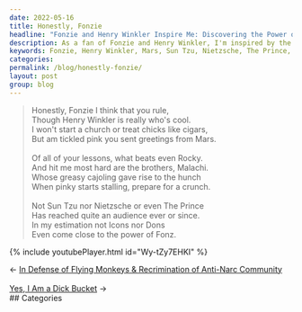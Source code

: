 ```yaml
---
date: 2022-05-16
title: Honestly, Fonzie
headline: "Fonzie and Henry Winkler Inspire Me: Discovering the Power of Fonz and His Lessons."
description: As a fan of Fonzie and Henry Winkler, I'm inspired by the power of Fonz and the lessons he has taught me. From his greetings from Mars to the power of his lessons being more powerful than Sun Tzu, Nietzsche, The Prince, Icons, and Dons, I'm excited to share my thoughts on the impact Fonzie has had on me. Click through to read my blog post!
keywords: Fonzie, Henry Winkler, Mars, Sun Tzu, Nietzsche, The Prince, Icons, Dons, Blog Post, Inspiration, Power, Lessons
categories: 
permalink: /blog/honestly-fonzie/
layout: post
group: blog
---
```



> Honestly, Fonzie I think that you rule,<br />
> Though Henry Winkler is really who's cool.<br />
> I won't start a church or treat chicks like cigars,<br />
> But am tickled pink you sent greetings from Mars.<br />
> <br />
> Of all of your lessons, what beats even Rocky.<br />
> And hit me most hard are the brothers, Malachi.<br />
> Whose greasy cajoling gave rise to the hunch<br />
> When pinky starts stalling, prepare for a crunch.<br />
> <br />
> Not Sun Tzu nor Nietzsche or even The Prince<br />
> Has reached quite an audience ever or since.<br />
> In my estimation not Icons nor Dons<br />
> Even come close to the power of Fonz.<br />

{% include youtubePlayer.html id="Wy-tZy7EHKI" %}


<div class="arrow-links"><div class="post-nav-prev"><span class="arrow">&larr;&nbsp;</span><a href="/blog/in-defense-of-flying-monkeys-recrimination-of-anti-narc-community/">In Defense of Flying Monkeys & Recrimination of Anti-Narc Community</a></div> &nbsp; <div class="post-nav-next"><a href="/blog/yes-i-am-a-dick-bucket/">Yes, I Am a Dick Bucket</a><span class="arrow">&nbsp;&rarr;</span></div></div>
## Categories

<ul></ul>